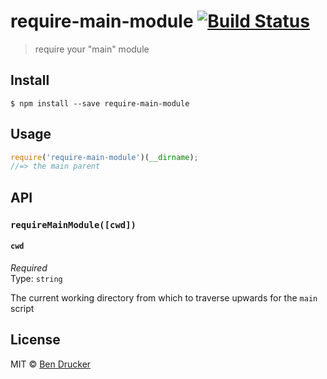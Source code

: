 # require-main-module [![Build Status](https://travis-ci.org/bendrucker/require-main-module.svg?branch=master)](https://travis-ci.org/bendrucker/require-main-module)

> require your "main" module


## Install

```
$ npm install --save require-main-module
```


## Usage

```js
require('require-main-module')(__dirname);
//=> the main parent
```

## API

### `requireMainModule([cwd])`

#### `cwd`

*Required*  
Type: `string`

The current working directory from which to traverse upwards for the `main` script

## License

MIT © [Ben Drucker](http://bendrucker.me)
